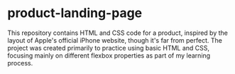# product-landing-page
This repository contains HTML and CSS code for a product, inspired by the layout of Apple's official iPhone website, though it's far from perfect. The project was created primarily to practice using basic HTML and CSS, focusing mainly on different flexbox properties as part of my learning process.   
